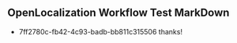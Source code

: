 ## OpenLocalization Workflow Test MarkDown
* 7ff2780c-fb42-4c93-badb-bb811c315506 thanks!

<!--HONumber=Sep16_HO1-->


